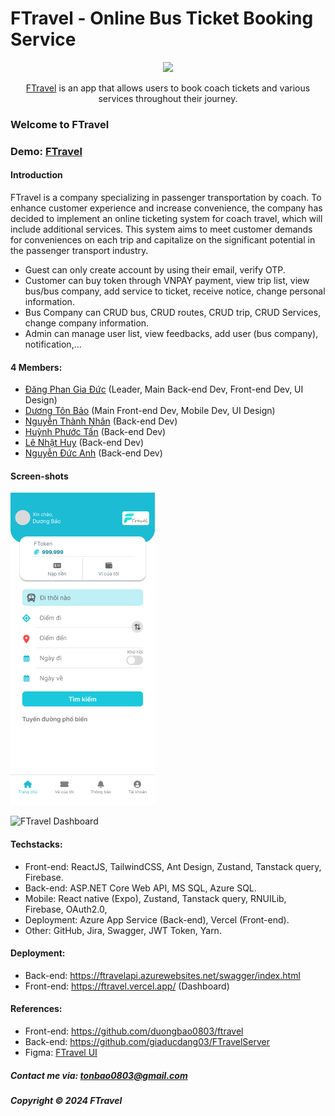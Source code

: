 # FTravel - Online Bus Ticket Booking Service

<div align="center">
    <img style="width: 180px;" src="https://firebasestorage.googleapis.com/v0/b/swd392-d2c4e.appspot.com/o/FTravel%2FLogo_FTravel.png?alt=media&token=7cdfe76e-4911-43f9-8d0c-e5d037df3289" />
    <p><a href="https://ftravel.vercel.app/">FTravel</a> is an app that allows users to book coach tickets and various services throughout their journey.
</div>

### Welcome to FTravel

### Demo: [FTravel](https://ftravel.vercel.app)

#### Introduction

FTravel is a company specializing in passenger transportation by coach. To enhance customer experience and increase convenience, the company has decided to implement an online ticketing system for coach travel, which will include additional services. This system aims to meet customer demands for conveniences on each trip and capitalize on the significant potential in the passenger transport industry.

- Guest can only create account by using their email, verify OTP.
- Customer can buy token through VNPAY payment, view trip list, view bus/bus company, add service to ticket, receive notice, change personal information.
- Bus Company can CRUD bus, CRUD routes, CRUD trip, CRUD Services, change company information.
- Admin can manage user list, view feedbacks, add user (bus company), notification,...

#### 4 Members:

- [Đăng Phan Gia Đức](https://github.com/giaducdang03) (Leader, Main Back-end Dev, Front-end Dev, UI Design)
- [Dương Tôn Bảo](https://github.com/duongbao0803) (Main Front-end Dev, Mobile Dev, UI Design)
- [Nguyễn Thành Nhân](https://github.com/nhannt2643) (Back-end Dev)
- [Huỳnh Phước Tấn](https://github.com/Tanas-IT) (Back-end Dev)
- [Lê Nhật Huy](https://github.com/w4vee) (Back-end Dev)
- [Nguyễn Đức Anh](https://github.com/Kajumisu123) (Back-end Dev)

#### Screen-shots

![FTravel App](https://github.com/duongbao0803/ftravel-mobile/blob/main/screenshots/ftravel_mobile.png?raw=true)

![FTravel Dashboard](https://firebasestorage.googleapis.com/v0/b/swd392-d2c4e.appspot.com/o/FTravel%2Fz5679030130023_0d366ee387d6faad879de38d964f0cf7.jpg?alt=media&token=b57a52cc-f591-47a3-8f77-bfaa018fdc5e)

#### Techstacks:

- Front-end: ReactJS, TailwindCSS, Ant Design, Zustand, Tanstack query, Firebase.
- Back-end: ASP.NET Core Web API, MS SQL, Azure SQL.
- Mobile: React native (Expo), Zustand, Tanstack query, RNUILib, Firebase, OAuth2.0,
- Deployment: Azure App Service (Back-end), Vercel (Front-end).
- Other: GitHub, Jira, Swagger, JWT Token, Yarn.

#### Deployment:

- Back-end: https://ftravelapi.azurewebsites.net/swagger/index.html
- Front-end: https://ftravel.vercel.app/ (Dashboard)

#### References:

- Front-end: https://github.com/duongbao0803/ftravel
- Back-end: https://github.com/giaducdang03/FTravelServer
- Figma: [FTravel UI](https://www.figma.com/design/aXfH9M7q4LjDceOZPRKxUd/FTravel---Bus-Booking-App-UI?t=KS1Qtl9DR2AcRiT4-0)

##### Contact me via: tonbao0803@gmail.com

##### Copyright &#169; 2024 FTravel
